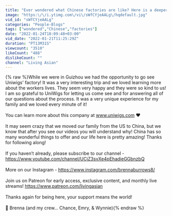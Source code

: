 ```yaml
---
title: "Ever wondered what Chinese factories are like? Here is a deeper look at UniWigs' factory in Guizhou!"
image: "https:\/\/i.ytimg.com\/vi\/sWfCYjeAALg\/hqdefault.jpg"
vid_id: "sWfCYjeAALg"
categories: "People-Blogs"
tags: ["wondered","Chinese","factories"]
date: "2022-01-24T18:09:48+03:00"
vid_date: "2022-01-21T11:25:29Z"
duration: "PT13M31S"
viewcount: "3510"
likeCount: "488"
dislikeCount: ""
channel: "Living Asian"
---
```

{% raw %}While we were in Guizhou we had the opportunity to go see Uniwigs' factory! It was a very interesting trip and we loved learning more about the workers lives. They seem very happy and they were so kind to us! I am so grateful to UniWigs for letting us come see and for answering all of our questions about the process. It was a very unique experience for my family and we loved every minute of it! <br /><br />You can learn more about this company at www.uniwigs.com ❤️<br /><br />It may seem crazy that we moved our family from the US to China, but we know that after you see our videos you will understand why! China has so many wonderful things to offer and our life here is pretty amazing! Thanks for following along! <br /><br />If you haven’t already, please subscribe to our channel - <a rel="nofollow" target="blank" href="https://www.youtube.com/channel/UCjZ3svXe4pEhadieGGbnzbQ">https://www.youtube.com/channel/UCjZ3svXe4pEhadieGGbnzbQ</a><br /><br />More on our Instagram - <a rel="nofollow" target="blank" href="https://www.instagram.com/brennaburrows8/">https://www.instagram.com/brennaburrows8/</a><br /><br />Join us on Patreon for early access, exclusive content, and monthly live streams! <a rel="nofollow" target="blank" href="https://www.patreon.com/livingasian">https://www.patreon.com/livingasian</a><br /><br />Thanks again for being here, your support means the world!<br /><br />💛  Brenna (and my crew… Chance, Emry, &amp; Wynnie){% endraw %}
